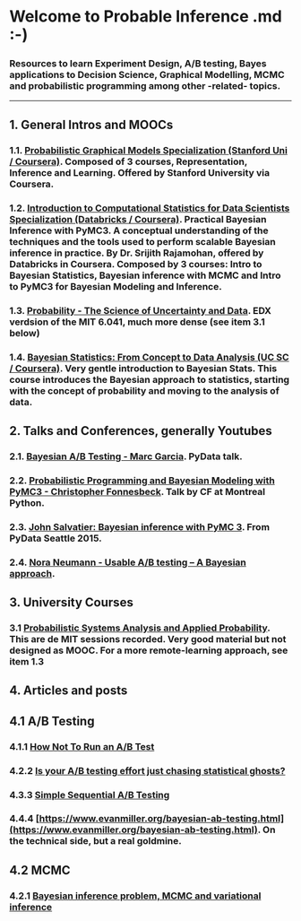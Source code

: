 # Welcome to Probable Inference .md :-) 

### Resources to learn Experiment Design, A/B testing, Bayes applications to Decision Science, Graphical Modelling, MCMC and probabilistic programming among other -related- topics.

---

## 1. General Intros and MOOCs

### 1.1. [Probabilistic Graphical Models Specialization (Stanford Uni / Coursera)](https://www.coursera.org/specializations/probabilistic-graphical-models). Composed of 3 courses, Representation, Inference and Learning. Offered by Stanford University via Coursera.
### 1.2. [Introduction to Computational Statistics for Data Scientists Specialization (Databricks / Coursera)](https://www.coursera.org/specializations/compstats). Practical Bayesian Inference with PyMC3. A conceptual understanding of the techniques and the tools used to perform scalable Bayesian inference in practice. By Dr. Srijith Rajamohan, offered by Databricks in Coursera. Composed by 3 courses: Intro to Bayesian Statistics, Bayesian inference with MCMC and Intro to PyMC3 for Bayesian Modeling and Inference. 
### 1.3. [Probability - The Science of Uncertainty and Data](https://www.edx.org/course/probability-the-science-of-uncertainty-and-data?utm_source=ocwprod-mit-opencourseware&utm_medium=affiliate_partner?utm_source=OCW&utm_medium=CHP&utm_campaign=OCW). EDX verdsion of the MIT 6.041, much more dense (see item 3.1 below)
### 1.4. [Bayesian Statistics: From Concept to Data Analysis (UC SC / Coursera)](https://www.coursera.org/learn/bayesian-statistics). Very gentle introduction to Bayesian Stats. This course introduces the Bayesian approach to statistics, starting with the concept of probability and moving to the analysis of data.



## 2. Talks and Conferences, generally Youtubes 

### 2.1. [Bayesian A/B Testing - Marc Garcia](https://www.youtube.com/watch?v=UxEFAkDlkiA). PyData talk. 
### 2.2. [Probabilistic Programming and Bayesian Modeling with PyMC3 - Christopher Fonnesbeck](https://www.youtube.com/watch?v=M-kBB2I4QlE). Talk by CF at Montreal Python. 
### 2.3. [John Salvatier: Bayesian inference with PyMC 3](https://www.youtube.com/watch?v=VVbJ4jEoOfU). From PyData Seattle 2015.
### 2.4. [Nora Neumann - Usable A/B testing – A Bayesian approach](https://www.youtube.com/watch?v=PSqtcNZDj4A).


## 3. University Courses

### 3.1 [Probabilistic Systems Analysis and Applied Probability](https://ocw.mit.edu/courses/electrical-engineering-and-computer-science/6-041-probabilistic-systems-analysis-and-applied-probability-fall-2010/video-lectures/). This are de MIT sessions recorded. Very good material but not designed as MOOC. For a more remote-learning approach, see item 1.3

## 4. Articles and posts

## 4.1 A/B Testing

### 4.1.1 [How Not To Run an A/B Test](https://www.evanmiller.org/how-not-to-run-an-ab-test.html)
### 4.2.2 [Is your A/B testing effort just chasing statistical ghosts?](https://booking.ai/is-your-a-b-testing-effort-just-chasing-statistical-ghosts-eb85602bef7e)
### 4.3.3 [Simple Sequential A/B Testing](https://www.evanmiller.org/sequential-ab-testing.html)
### 4.4.4 [https://www.evanmiller.org/bayesian-ab-testing.html](https://www.evanmiller.org/bayesian-ab-testing.html). On the technical side, but a real goldmine.

## 4.2 MCMC

### 4.2.1 [Bayesian inference problem, MCMC and variational inference](https://towardsdatascience.com/bayesian-inference-problem-mcmc-and-variational-inference-25a8aa9bce29)
